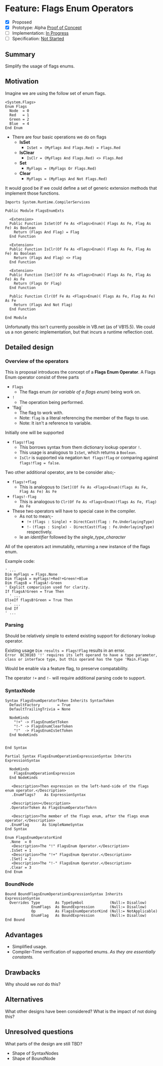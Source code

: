 # Feature: Flags Enum Operators

* [x] Proposed
* [x] Prototype: Alpha [Proof of Concept](https://github.com/AdamSpeight2008/roslyn-AdamSpeight2008/tree/EnumFlagExpression)
* [ ] Implementation: [In Progress](https://github.com/dotnet/roslyn/BRANCH_NAME)
* [ ] Specification: [Not Started](pr/1)

## Summary
[summary]: #summary

Simplify the usage of flags enums.

## Motivation
[motivation]: #motivation

Imagine we are using the follow set of enum flags.
```vbnet
<System.Flags>
Enum Flags
  Node  = 0
  Red   = 1
  Green = 2
  Blue  = 4
End Enum
```
* There are four basic operations we do on flags
  * **IsSet**
    * `IsSet = (MyFlags And Flags.Red) = Flags.Red`
  * **IsClear**
    * `IsClr = (MyFlags And Flags.Red) <> Flags.Red` 
  * **Set**
    * `MyFlags = (MyFlags Or Flags.Red)` 
  * **Clear**
    * `MyFlags = (MyFlags And Not Flags.Red)`
  
It would good be if we could define a set of generic extension methods that implement those functions.

```vbnet
Imports System.Runtime.CompilerServices

Public Module FlagsEnumExts

  <Extension>
  Public Function IsSet(Of Fe As <Flags>Enum)( Flags As Fe, Flag As Fe) As Boolean
    Return (Flags And Flag) = Flag
  End Function

  <Extension>
  Public Function IsClr(Of Fe As <Flags>Enum)( Flags As Fe, Flag As Fe) As Boolean
    Return (Flags And Flag) <> Flag
  End Function

  <Extension>
  Public Function [Set](Of Fe As <Flags>Enum)( Flags As Fe, Flag As Fe) As Fe
    Return (Flags Or Flag)
  End Function

  Public Function Clr(Of Fe As <Flags>Enum)( Flags As Fe, Flag As Fe) As Fe
    Return (Flags And Not Flag)
  End Function

End Module
```

Unfortunatly this isn't currently possible in VB.net (as of VB15.5).
We could us a non generic implementation, but that incurs a runtime reflection cost.


## Detailed design
[design]: #detailed-design

### Overview of the operators

This is proposal introduces the concept of a **Flags Enum Operator**.
A Flags Enum operator consist of three parts
  * `Flags`
    * The flags enum *(or variable of a flags enum)* being work on.
  * `!`
    * The operation being performed.
  * 'flag`
    * The flag to work with.
    * Note: `flag` is a literal referencing the member of the flags to use.
    * Note: It isn't a reference to variable.

Initially one will be supported
  * `flags!flag` 
    * This borrows syntax from them dictionary lookup operator `!`.
    * This usage is analogous to `IsSet`, which returns a `Boolean`. 
    * `IsClr` is supported via negation `Not flags!flag` or comparing against `flags!flag = false`.

Two other additional operator, are to be consider also;-
  * `flags!+flag`
    * This is analogous to `[Set](Of Fe As <Flags>Enum)(flags As Fe, Flag As Fe) As Fe`
  * `flags!-flag`
    * This is analogous to `Clr(Of Fe As <Flags>Enum)(flags As Fe, Flag) As Fe`
  * These two operators will have to special case in the compiler.
    * As not to mean;-
        * `!+`  `(flags : Single) + DirectCast(flag : Fe.UnderlayingType)`
        * `!-`  `(flags : Single) - DirectCast(flag : Fe.UnderlayingType)`    
    respectively.
	* Ie an *identifier* followed by the *single_type_character* 

All of the operators act immutablly, returning a new instance of the flags enum.


Example code:

```VB.NET
' ...
Dim myFlags = Flags.None
Dim flagsA = myFlags!+Red!+Green!+Blue
Dim flagsB = flagsA!-Green
' Explict comparision used for clarity.
If flagsA!Green = True Then
  ' ...
ElseIf flagsB!Green = True Then
  ' ...
End If
' ...
```

### Parsing

Should be relatively simple to extend existing support for dictionary lookup operator.

Existing usage `Dim results = Flags!Flag` results in an error.    
`Error	BC30103	'!' requires its left operand to have a type parameter, class or interface type, but this operand has the type 'Main.Flags`

Would be enable via a feature flag, to preserve compatability.

The operator `!+` and `!-` will require additional parsing code to support.

### SyntaxNode
```
Syntax FlagsEnumOperatorToken Inherits SyntaxToken
  DefaultFactory        = True
  DefaultTrailingTrivia = None

  NodeKinds
    "!+" -> FlagsEnumSetToken
    "!-" -> FlagsEnumClearToken
    "!"  -> FlagsEnumIsSetToken
  End NodeKinds


End Syntax

Partial Syntax FlagsEnumOperationExpressionSyntax Inherits ExpressionSyntax

  NodeKinds
    FlagsEnumOperationExpression
  End NodeKinds

   <Description>Then expression on the left-hand-side of the flags enum operator.</Description>
   .EnumFlags?    As ExpressionSyntax 
  
   <Description></Description>
  .OperatorToken As FlagsEnumOperatorTokrn

   <Description>The member of the flags enum, after the flags enum operator.</Description>
  .EnumFlag      As SimpleNameSyntax 
End Syntax

Enum FlagsEnumOperatorKind
  .None  = 0
   <Description>The "!" FlagsEnum Operator.</Description>
  .IsSet = 1
   <Description>The "!+" FlagsEnum Operator.</Description>
  .[Set] = 2
   <Description>The "!-" FlagsEnum Operator.</Description>
  .Clear = 3
End Enum
```

### BoundNode

```
Bound BoundFlagsEnumOperationExpressionSyntax Inherits ExpressionSyntax
  Overrides Type       As TypeSymbol            (Null:= Disallow)
            EnumFlags  As BoundExpression       (Null:= Disallow)
            Op         As FlagsEnumOperatorKind (Null:= NotApplicable)
            EnumFlag   As BoundExpression       (Null:= Disallow)
End Bound
```

## Advantages

  * Simplified usage.
  * Compiler-Time verification of supported enums. *As they are essentially constants.*

## Drawbacks
[drawbacks]: #drawbacks

Why should we *not* do this?

## Alternatives
[alternatives]: #alternatives

What other designs have been considered? What is the impact of not doing this?

## Unresolved questions
[unresolved]: #unresolved-questions

What parts of the design are still TBD?
  * Shape of SyntaxNodes
  * Shape of BoundNode
